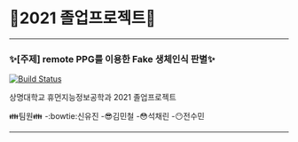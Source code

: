 # :purple_heart:2021 졸업프로젝트:purple_heart:
---  
### :sparkles:[주제] remote PPG를 이용한 Fake 생체인식 판별:sparkles:


[![Build Status](https://travis-ci.org/joemccann/dillinger.svg?branch=master)](https://travis-ci.org/joemccann/dillinger)

상명대학교 휴먼지능정보공학과 2021 졸업프로젝트

:family:팀원:family:
  -:bowtie:신유진
  -:sunglasses:김민철
  -:flushed:석채린
  -:no_mouth:전수민


---  
